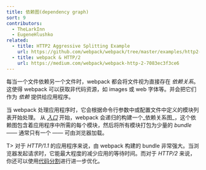```yaml
---
title: 依赖图(dependency graph)
sort: 9
contributors:
  - TheLarkInn
  - EugeneHlushko
related:
  - title: HTTP2 Aggressive Splitting Example
    url: https://github.com/webpack/webpack/tree/master/examples/http2-aggressive-splitting
  - title: webpack & HTTP/2
    url: https://medium.com/webpack/webpack-http-2-7083ec3f3ce6
---
```


每当一个文件依赖另一个文件时，webpack 都会将文件视为直接存在 _依赖关系_。这使得 webpack 可以获取非代码资源，如 images 或 web 字体等。并会把它们作为 _依赖_ 提供给应用程序。

当 webpack 处理应用程序时，它会根据命令行参数中或配置文件中定义的模块列表开始处理。
从 [_入口_](/concepts/entry-points/) 开始，webpack 会递归的构建一个_依赖关系图_，这个依赖图包含着应用程序中所需的每个模块，然后将所有模块打包为少量的 _bundle_ —— 通常只有一个 —— 可由浏览器加载。

T> 对于 _HTTP/1.1_ 的应用程序来说，由 webpack 构建的 bundle 非常强大。当浏览器发起请求时，它能最大程度的减少应用的等待时间。而对于 _HTTP/2_ 来说，你还可以使用[代码分割](/guides/code-splitting/)进行进一步优化。
